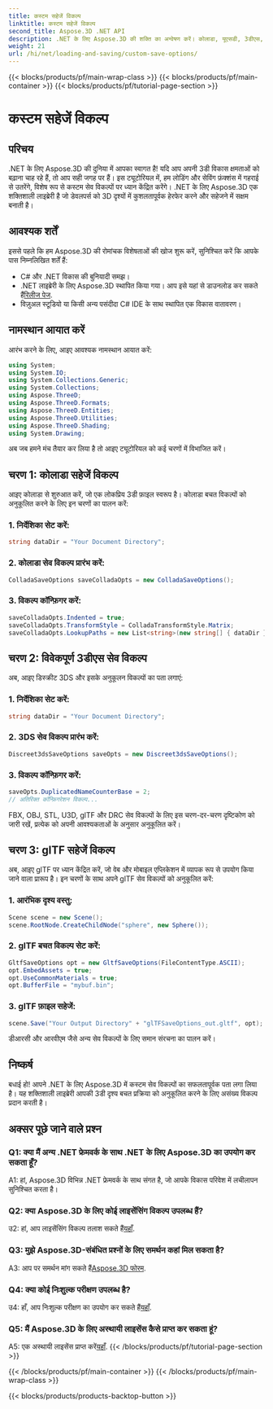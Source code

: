 ```yaml
---
title: कस्टम सहेजें विकल्प
linktitle: कस्टम सहेजें विकल्प
second_title: Aspose.3D .NET API
description: .NET के लिए Aspose.3D की शक्ति का अन्वेषण करें। कोलाडा, यूएसडी, 3डीएस, एफबीएक्स, ओबीजे, एसटीएल, यू3डी, जीएलटीएफ, डीआरसी और आरवीएम प्रारूपों पर चरण-दर-चरण गाइड के साथ अपने 3डी दृश्य बचत को अनुकूलित करना सीखें।
weight: 21
url: /hi/net/loading-and-saving/custom-save-options/
---
```


{{< blocks/products/pf/main-wrap-class >}}
{{< blocks/products/pf/main-container >}}
{{< blocks/products/pf/tutorial-page-section >}}

# कस्टम सहेजें विकल्प

## परिचय

.NET के लिए Aspose.3D की दुनिया में आपका स्वागत है! यदि आप अपनी 3डी विकास क्षमताओं को बढ़ाना चाह रहे हैं, तो आप सही जगह पर हैं। इस ट्यूटोरियल में, हम लोडिंग और सेविंग फ़ंक्शंस में गहराई से उतरेंगे, विशेष रूप से कस्टम सेव विकल्पों पर ध्यान केंद्रित करेंगे। .NET के लिए Aspose.3D एक शक्तिशाली लाइब्रेरी है जो डेवलपर्स को 3D दृश्यों में कुशलतापूर्वक हेरफेर करने और सहेजने में सक्षम बनाती है।

## आवश्यक शर्तें

इससे पहले कि हम Aspose.3D की रोमांचक विशेषताओं की खोज शुरू करें, सुनिश्चित करें कि आपके पास निम्नलिखित शर्तें हैं:

- C# और .NET विकास की बुनियादी समझ।
-  .NET लाइब्रेरी के लिए Aspose.3D स्थापित किया गया। आप इसे यहां से डाउनलोड कर सकते हैं[रिलीज पेज](https://releases.aspose.com/3d/net/).
- विज़ुअल स्टूडियो या किसी अन्य पसंदीदा C# IDE के साथ स्थापित एक विकास वातावरण।

## नामस्थान आयात करें

आरंभ करने के लिए, आइए आवश्यक नामस्थान आयात करें:

```csharp
using System;
using System.IO;
using System.Collections.Generic;
using System.Collections;
using Aspose.ThreeD;
using Aspose.ThreeD.Formats;
using Aspose.ThreeD.Entities;
using Aspose.ThreeD.Utilities;
using Aspose.ThreeD.Shading;
using System.Drawing;
```

अब जब हमने मंच तैयार कर लिया है तो आइए ट्यूटोरियल को कई चरणों में विभाजित करें।

## चरण 1: कोलाडा सहेजें विकल्प

आइए कोलाडा से शुरुआत करें, जो एक लोकप्रिय 3डी फ़ाइल स्वरूप है। कोलाडा बचत विकल्पों को अनुकूलित करने के लिए इन चरणों का पालन करें:

### 1. निर्देशिका सेट करें:
   ```csharp
   string dataDir = "Your Document Directory";
   ```

### 2. कोलाडा सेव विकल्प प्रारंभ करें:
   ```csharp
   ColladaSaveOptions saveColladaOpts = new ColladaSaveOptions();
   ```

### 3. विकल्प कॉन्फ़िगर करें:
   ```csharp
   saveColladaOpts.Indented = true;
   saveColladaOpts.TransformStyle = ColladaTransformStyle.Matrix;
   saveColladaOpts.LookupPaths = new List<string>(new string[] { dataDir });
   ```

## चरण 2: विवेकपूर्ण 3डीएस सेव विकल्प

अब, आइए डिस्क्रीट 3DS और इसके अनुकूलन विकल्पों का पता लगाएं:

### 1. निर्देशिका सेट करें:
   ```csharp
   string dataDir = "Your Document Directory";
   ```

### 2. 3DS सेव विकल्प प्रारंभ करें:
   ```csharp
   Discreet3dsSaveOptions saveOpts = new Discreet3dsSaveOptions();
   ```

### 3. विकल्प कॉन्फ़िगर करें:
   ```csharp
   saveOpts.DuplicatedNameCounterBase = 2;
   // अतिरिक्त कॉन्फ़िगरेशन विकल्प...
   ```

FBX, OBJ, STL, U3D, glTF और DRC सेव विकल्पों के लिए इस चरण-दर-चरण दृष्टिकोण को जारी रखें, प्रत्येक को अपनी आवश्यकताओं के अनुसार अनुकूलित करें।

## चरण 3: glTF सहेजें विकल्प

अब, आइए glTF पर ध्यान केंद्रित करें, जो वेब और मोबाइल एप्लिकेशन में व्यापक रूप से उपयोग किया जाने वाला प्रारूप है। इन चरणों के साथ अपने glTF सेव विकल्पों को अनुकूलित करें:

### 1. आरंभिक दृश्य वस्तु:
   ```csharp
   Scene scene = new Scene();
   scene.RootNode.CreateChildNode("sphere", new Sphere());
   ```

### 2. glTF बचत विकल्प सेट करें:
   ```csharp
   GltfSaveOptions opt = new GltfSaveOptions(FileContentType.ASCII);
   opt.EmbedAssets = true;
   opt.UseCommonMaterials = true;
   opt.BufferFile = "mybuf.bin";
   ```

### 3. glTF फ़ाइल सहेजें:
   ```csharp
   scene.Save("Your Output Directory" + "glTFSaveOptions_out.gltf", opt);
   ```

डीआरसी और आरवीएम जैसे अन्य सेव विकल्पों के लिए समान संरचना का पालन करें।

## निष्कर्ष

बधाई हो! आपने .NET के लिए Aspose.3D में कस्टम सेव विकल्पों का सफलतापूर्वक पता लगा लिया है। यह शक्तिशाली लाइब्रेरी आपकी 3डी दृश्य बचत प्रक्रिया को अनुकूलित करने के लिए असंख्य विकल्प प्रदान करती है।

## अक्सर पूछे जाने वाले प्रश्न

### Q1: क्या मैं अन्य .NET फ्रेमवर्क के साथ .NET के लिए Aspose.3D का उपयोग कर सकता हूँ?

A1: हां, Aspose.3D विभिन्न .NET फ्रेमवर्क के साथ संगत है, जो आपके विकास परिवेश में लचीलापन सुनिश्चित करता है।

### Q2: क्या Aspose.3D के लिए कोई लाइसेंसिंग विकल्प उपलब्ध हैं?

 उ2: हां, आप लाइसेंसिंग विकल्प तलाश सकते हैं[यहाँ](https://purchase.aspose.com/buy).

### Q3: मुझे Aspose.3D-संबंधित प्रश्नों के लिए समर्थन कहां मिल सकता है?

 A3: आप पर समर्थन मांग सकते हैं[Aspose.3D फोरम](https://forum.aspose.com/c/3d/18).

### Q4: क्या कोई निःशुल्क परीक्षण उपलब्ध है?

 उ4: हाँ, आप निःशुल्क परीक्षण का उपयोग कर सकते हैं[यहाँ](https://releases.aspose.com/).

### Q5: मैं Aspose.3D के लिए अस्थायी लाइसेंस कैसे प्राप्त कर सकता हूं?

 A5: एक अस्थायी लाइसेंस प्राप्त करें[यहाँ](https://purchase.aspose.com/temporary-license/).
{{< /blocks/products/pf/tutorial-page-section >}}

{{< /blocks/products/pf/main-container >}}
{{< /blocks/products/pf/main-wrap-class >}}

{{< blocks/products/products-backtop-button >}}
